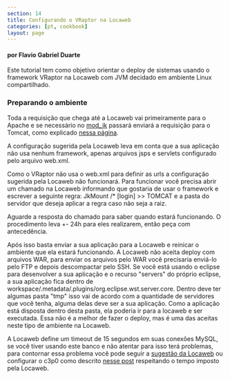 ```yaml
---
section: 14
title: Configurando o VRaptor na Locaweb
categories: [pt, cookbook]
layout: page
---
```


<h4>por Flavio Gabriel Duarte</h4>

Este tutorial tem como objetivo orientar o deploy de sistemas usando o framework VRaptor na Locaweb com JVM decidado em ambiente Linux compartilhado.

<h3>Preparando o ambiente</h3>

Toda a requisição que chega até a Locaweb vai primeiramente para o Apache e se necessário no <a href="http://en.wikipedia.org/wiki/Mod_jk">mod_jk</a> passará enviará a requisição para o Tomcat, como explicado <a href="http://wiki.locaweb.com.br/pt-br/Tomcat_integrado_com_o_Apache">nessa página</a>.

A configuração sugerida pela Locaweb leva em conta que a sua aplicação não usa nenhum framework, apenas arquivos jsps e servlets configurado pelo arquivo web.xml.

Como o VRaptor não usa o web.xml para definir as urls a configuração sugerida pela Locaweb não funcionará. Para funcionar você precisa abrir um chamado na Locaweb informando que gostaria de usar o framework e escrever a seguinte regra: JkMount /* [login] >> TOMCAT e a pasta do servidor que deseja aplicar a regra caso não seja a raiz.

Aguarde a resposta do chamado para saber quando estará funcionando. O procedimento leva +- 24h para eles realizarem, então peça com antecedência.

Após isso basta enviar a sua aplicação para a Locaweb e reinicar o ambiente que ela estará funcionando. A Locaweb não aceita deploy com arquivos WAR, para enviar os arquivos pelo WAR você precisaria enviá-lo pelo FTP e depois descompactar pelo SSH. Se você está usando o eclipse para desenvolver a sua aplicação e o recurso "servers" do próprio eclipse, a sua aplicação fica dentro de workspace/.metadata/.plugins/org.eclipse.wst.server.core. Dentro deve ter algumas pasta "tmp" isso vai de acordo com a quantidade de servidores que você tenha, alguma delas deve ser a sua aplicação. Como a aplicação está disposta dentro desta pasta, ela poderia ir para a locaweb e ser executada. Essa não é a melhor de fazer o deploy, mas é uma das aceitas neste tipo de ambiente na Locaweb.

A Locaweb define um timeout de 15 segundos em suas conexões MySQL, se você tiver usando este banco e não atentar para isso terá problemas, para contornar essa problema você pode seguir a <a href="http://wiki.locaweb.com.br/pt-br/Resolvendo_Problemas_Conex%C3%A3o_JAVA_com_MYSQL">sugestão da Locaweb</a> ou configurar o c3p0 como descrito <a href="http://blog.caelum.com.br/2009/10/19/a-java-net-socketexception-broken-pipe/">nesse post</a> respeitando o tempo imposto pela Locaweb.
